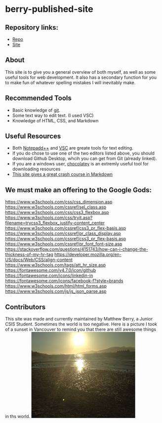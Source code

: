 # berry-published-site

## Repository links:

- [Repo](https://github.com/Infraction71/berry-published-site)
- [Site](https://infraction71.github.io/berry-published-site/)

## About
This site is to give you a general overview of both myself, as well as some useful tools for web development. It also has a secondary function for you to make fun of whatever spelling mistakes I will inevitably make.

## Recommended Tools

- Basic knowledge of [git](https://github.com/).
- Some text way to edit text. (I used VSC)
- Knowledge of HTML, CSS, and Markdown

## Useful Resources

- Both [Notepadd++](https://notepad-plus-plus.org/) and [VSC](https://code.visualstudio.com/) are greate tools for text editing. 
- If you do chose to use one of the two editors listed above, you should download Github Desktop, whcih you can get from Git (already linked).
- If you are a windows user, [chocolatey](https://chocolatey.org/) is an extremly useful tool for downloading resources
- [This site gives a great crash course in Markdown](https://www.markdowntutorial.com/)

## We must make an offering to the Google Gods:
https://www.w3schools.com/css/css_dimension.asp
https://www.w3schools.com/cssref/sel_class.asp
https://www.w3schools.com/css/css3_flexbox.asp
https://www.w3schools.com/css/tryit.asp?filename=trycss3_flexbox_justify-content_center
https://www.w3schools.com/cssref/css3_pr_flex-basis.asp
https://www.w3schools.com/cssref/pr_class_display.asp
https://www.w3schools.com/cssref/css3_pr_flex-basis.asp
https://www.w3schools.com/cssref/pr_font_font-size.asp
https://stackoverflow.com/questions/4151743/how-can-i-change-the-thickness-of-my-hr-tag
https://developer.mozilla.org/en-US/docs/Web/CSS/align-content
https://www.w3schools.com/tags/att_hr_size.asp
https://fontawesome.com/v4.7.0/icon/github
https://fontawesome.com/icons/linkedin-in
https://fontawesome.com/icons/facebook-f?style=brands
https://www.w3schools.com/html/html_forms.asp
https://www.w3schools.com/js/js_json_parse.asp


## Contributors

This site was made and currently maintained by Matthew Berry, a Junior CSIS Student. Sometimes the world is too negative. Here is a picture I took of a sunset in Vancouver to remind you that there are still awesome things in ths world.
![Sunset by Matthew Berry](https://github.com/Infraction71/berry-published-site/raw/master/sunset.jpg)
